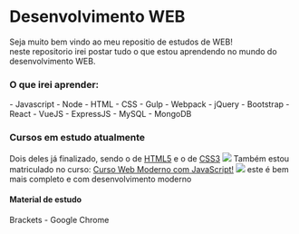 # Desenvolvimento WEB
Seja muito bem vindo ao meu repositio de estudos de WEB!<br> neste repositorio irei postar tudo o que estou aprendendo no mundo do desenvolvimento WEB.<br>
<h3>O que irei aprender:</h3>
  - Javascript
  - Node
  - HTML
  - CSS
  - Gulp
  - Webpack
  - jQuery
  - Bootstrap
  - React
  - VueJS
  - ExpressJS
  - MySQL
  - MongoDB
<h3>Cursos em estudo atualmente</h3>
Dois deles já finalizado, sendo o de <a href = "https://www.dropbox.com/s/r3xmr3neha1myom/Certificado%20HTML5%20Wesley.pdf">HTML5</a>
e o de <a href = "https://www.dropbox.com/s/v0fq7k8dmieggf0/Certificado%20CSS3%20Wesley.pdf">CSS3</a>
<img src = "https://i.imgur.com/K0FPF9G.png"> </img>
Também estou matriculado no curso: <a href = "https://www.udemy.com/curso-web"> Curso Web Moderno com JavaScript!</a>
<img src = "https://i.imgur.com/dI9nHKm.jpg"> </img> este é bem mais completo e com desenvolvimento moderno
<h4>Material de estudo</h4>
Brackets - Google Chrome
